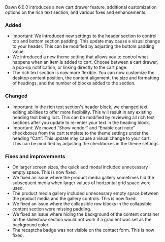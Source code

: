 Dawn 6.0.0 introduces a new cart drawer feature, additional customization options on the rich text section, and various fixes and enhancements.

### Added
- Important: We introduced new settings to the header section to control top and bottom section padding. This update may cause a visual change to your header. This can be modified by adjusting the bottom padding value.
- We introduced a new theme setting that allows you to control what happens when an item is added to cart. Choose between a cart drawer, a pop-up notification, or linking directly to the cart page.
- The rich text section is now more flexible. You can now customize the desktop content position, the content alignment, the size and formatting of headings, and the number of blocks added to the section.

### Changed
- Important: In the rich text section's header block, we changed text editing abilities to offer more flexibility. This will result in any existing heading text being lost. This can be modified by reviewing all rich text sections after you update to re-enter your text in the heading block.
- Important: We moved “Show vendor” and “Enable cart note” checkboxes from the cart template to the theme settings under the heading “Cart”. This update may cause a visual change to your cart. This can be modified by adjusting the checkboxes in the theme settings.

### Fixes and improvements
- On larger screen sizes, the quick add modal included unnecessary empty space. This is now fixed.
- We fixed an issue where the product media gallery sometimes hid the subsequent media when larger values of horizontal grid space were used. 
- The product media gallery included unnecessary empty space between the product media and the gallery controls. This is now fixed.
- We fixed an issue where the collapsible row blocks in the collapsible content section were missing padding.
- We fixed an issue where hiding the background of the content container on the slideshow section would not work if a gradient was set as the background color.
- The recaptcha badge was not visible on the contact form. This is now fixed. 
